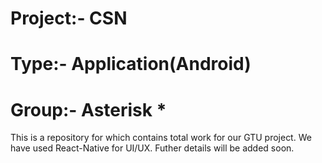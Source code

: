 # Project:- CSN
# Type:- Application(Android)
# Group:- Asterisk *

This is a repository for which contains total work for our GTU project.
We have used React-Native for UI/UX.
Futher details will be added soon.
